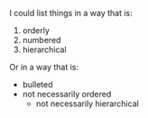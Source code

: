 I could list things in a way that is:
1. orderly
2. numbered
3. hierarchical

Or in a way that is:
- bulleted
- not necessarily ordered
  * not necessarily hierarchical
